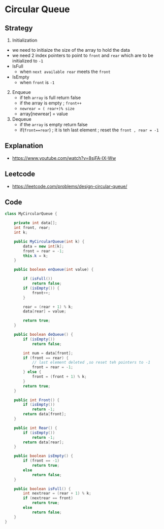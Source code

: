 # Circular Queue 

## Strategy 
1. Initialization
  - we need to initiaize the size of the array to hold the data 
  - we need 2 index pointers to point to `front` and `rear` which are to be initialized to `-1`
  -  IsFull 
        - when `next available rear` meets the `front`
  -  IsEmpty  
        - when `front` is `-1`
2. Enqueue 
   - if teh `array` is full return false
   - if the array is empty ; `front++`
   - `newrear = ( rear+)% size`
   -  array[newrear] = value
3. Dequeue 
   - if the `array` is empty return false
   - if(`front==rear`) ; it is teh last element ; reset the `front , rear = -1`


## Explanation 
- https://www.youtube.com/watch?v=8sjFA-IX-Ww
## Leetcode 
- https://leetcode.com/problems/design-circular-queue/
## Code 

````java
class MyCircularQueue {

	private int data[];
	int front, rear;
	int k;

	public MyCircularQueue(int k) {
		data = new int[k];
		front = rear = -1;
		this.k = k;
	}

	public boolean enQueue(int value) {

		if (isFull())
			return false;
		if (isEmpty()) {
			front++;
		}

		rear = (rear + 1) % k;
		data[rear] = value;

		return true;
	}

	public boolean deQueue() {
		if (isEmpty())
			return false;

		int num = data[front];
		if (front == rear) {
			// last element deleted ,so reset teh pointers to -1
			front = rear = -1;
		} else {
			front = (front + 1) % k;
		}
		return true;
	}

	public int Front() {
		if (isEmpty())
			return -1;
		return data[front];
	}

	public int Rear() {
		if (isEmpty())
			return -1;
		return data[rear];
	}

	public boolean isEmpty() {
		if (front == -1)
			return true;
		else
			return false;
	}

	public boolean isFull() {
		int nextrear = (rear + 1) % k;
		if (nextrear == front)
			return true;
		else
			return false;
	}
}

````
